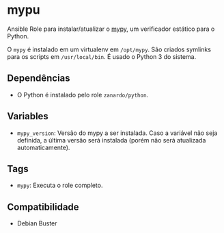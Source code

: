 # mypu

Ansible Role para instalar/atualizar o [mypy](http://mypy-lang.org/), um verificador
estático para o Python.

O `mypy` é instalado em um virtualenv em `/opt/mypy`. São criados symlinks para os
scripts em `/usr/local/bin`. É usado o Python 3 do sistema.

## Dependências

- O Python é instalado pelo role `zanardo/python`.

## Variables

* `mypy_version`: Versão do mypy a ser instalada. Caso a variável não seja definida, a
  última versão será instalada (porém não será atualizada automaticamente).

## Tags

- `mypy`: Executa o role completo.

## Compatibilidade

- Debian Buster
